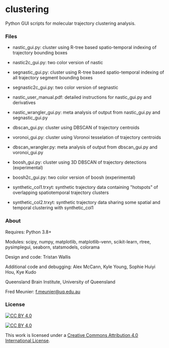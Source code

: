 # clustering
Python GUI scripts for molecular trajectory clustering analysis.

### Files
* nastic_gui.py: cluster using R-tree based spatio-temporal indexing of trajectory bounding boxes

* nastic2c_gui.py: two color version of nastic

* segnastic_gui.py: cluster using R-tree based spatio-temporal indexing of all trajectory segment bounding boxes

* segnastic2c_gui.py: two color version of segnastic

* nastic_user_manual.pdf: detailed instructions for nastic_gui.py and derivatives

* nastic_wrangler_gui.py: meta analysis of output from nastic_gui.py and segnastic_gui.py

* dbscan_gui.py: cluster using DBSCAN of trajectory centroids

* voronoi_gui.py: cluster using Voronoi tesselation of trajectory centroids

* dbscan_wrangler.py: meta analysis of output from dbscan_gui.py and voronoi_gui.py

* boosh_gui.py: cluster using 3D DBSCAN of trajectory detections (experimental)

* boosh2c_gui.py: two color version of boosh (experimental)

* synthetic_col1.trxyt: synthetic trajectory data containing "hotspots" of overlapping spatiotemporal trajectory clusters

* synthetic_col2.trxyt: synthetic trajectory data sharing some spatial and temporal clustering with synthetic_col1  


### About

Requires: Python 3.8+

Modules: scipy, numpy, matplotlib, matplotlib-venn, scikit-learn, rtree, pysimplegui, seaborn, statsmodels, colorama

Design and code: Tristan Wallis

Additional code and debugging: Alex McCann, Kyle Young, Sophie Huiyi Hou, Kye Kudo

Queensland Brain Institute, University of Queensland

Fred Meunier: f.meunier@uq.edu.au


### License

[![CC BY 4.0][cc-by-shield]][cc-by]

[![CC BY 4.0][cc-by-image]][cc-by]

This work is licensed under a
[Creative Commons Attribution 4.0 International License][cc-by].

[cc-by]: http://creativecommons.org/licenses/by/4.0/

[cc-by-shield]: https://img.shields.io/badge/License-CC%20BY%204.0-lightgrey.svg

[cc-by-image]: https://i.creativecommons.org/l/by/4.0/88x31.png
